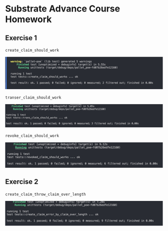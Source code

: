 # Substrate Advance Course Homework

## Exercise 1

`create_claim_should_work`

![image](images/create_claim_should_work.png)

`transer_claim_should_work`

![image](images/transer_claim_should_work.png)

`revoke_claim_should_work`

![image](images/revoke_claim_should_work.png)


## Exercise 2

`create_claim_throw_claim_over_length`

![image](images/create_claim_throw_claim_over_length.png)